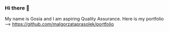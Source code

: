 ### Hi there 👋
My name is Gosia and I am aspiring Quality Assurance. 
Here is my portfolio
--> https://github.com/malgorzataprasolek/portfolio
